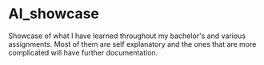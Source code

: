 # AI_showcase
Showcase of what I have learned throughout my bachelor's and various assignments. Most of them are self explanatory and the ones that are more complicated will have further documentation.
